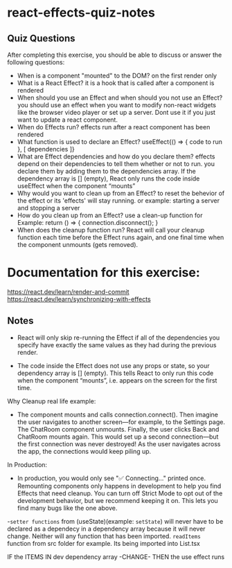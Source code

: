 # react-effects-quiz-notes

## Quiz Questions

After completing this exercise, you should be able to discuss or answer the following questions:

- When is a component "mounted" to the DOM?
  on the first render only
- What is a React Effect?
  it is a hook that is called after a component is rendered
- When should you use an Effect and when should you not use an Effect?
  you should use an effect when you want to modify non-react widgets like the browser video player or set up a server. Dont use it if you just want to update a react component.
- When do Effects run?
  effects run after a react component has been rendered
- What function is used to declare an Effect?
  useEffect{() => { code to run }, [ dependencies ]}
- What are Effect dependencies and how do you declare them?
  effects depend on their dependencies to tell them whether or not to run. you declare them by adding them to the dependencies array. If the dependency array is [] (empty), React only runs the code inside useEffect when the component “mounts”
- Why would you want to clean up from an Effect?
  to reset the behevior of the effect or its 'effects' will stay running. or example: starting a server and stopping a server
- How do you clean up from an Effect?
  use a clean-up function for Example:
  return () => {
  connection.disconnect();
  }
- When does the cleanup function run?
  React will call your cleanup function each time before the Effect runs again, and one final time when the component unmounts (gets removed).

# Documentation for this exercise:

https://react.dev/learn/render-and-commit
https://react.dev/learn/synchronizing-with-effects

## Notes

- React will only skip re-running the Effect if all of the dependencies you specify have exactly the same values as they had during the previous render.

- The code inside the Effect does not use any props or state, so your dependency array is [] (empty). This tells React to only run this code when the component “mounts”, i.e. appears on the screen for the first time.

Why Cleanup real life example:

- The component mounts and calls connection.connect(). Then imagine the user navigates to another screen—for example, to the Settings page. The ChatRoom component unmounts. Finally, the user clicks Back and ChatRoom mounts again. This would set up a second connection—but the first connection was never destroyed! As the user navigates across the app, the connections would keep piling up.

In Production:

- In production, you would only see "✅ Connecting..." printed once. Remounting components only happens in development to help you find Effects that need cleanup. You can turn off Strict Mode to opt out of the development behavior, but we recommend keeping it on. This lets you find many bugs like the one above.

-`setter functions` from (useState)(example: `setState`) will never have to be declared as a dependecy in a dependency array because it will never change. Neither will any function that has been imported. `readItems` function from src folder for example. Its being imported into List.tsx

IF the ITEMS IN dev dependency array -CHANGE- THEN the use effect runs

